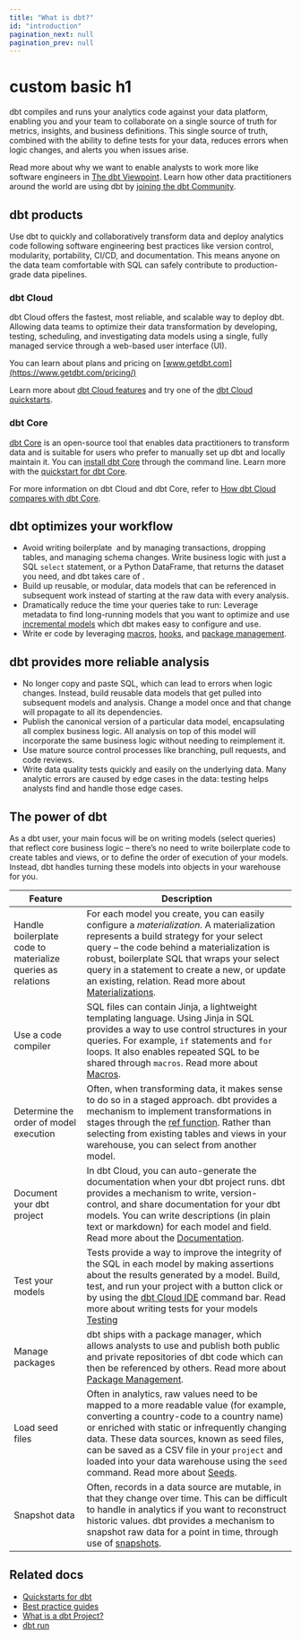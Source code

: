 ```yaml
---
title: "What is dbt?"
id: "introduction"
pagination_next: null
pagination_prev: null
---
```


# custom basic h1

<Snippet path="what-is-dbt-intro" />

dbt compiles and runs your analytics code against your data platform, enabling you and your team to collaborate on a single source of truth for metrics, insights, and business definitions. This single source of truth, combined with the ability to define tests for your data, reduces errors when logic changes, and alerts you when issues arise.

<Lightbox src="/img/docs/cloud-overview.jpg" width="60%" title="dbt works alongside your ingestion, visualization, and other data tools, so you can transform data directly in your cloud data platform." />

Read more about why we want to enable analysts to work more like software engineers in [The dbt Viewpoint](/community/resources/viewpoint). Learn how other data practitioners around the world are using dbt by [joining the dbt Community](https://www.getdbt.com/community/join-the-community).

## dbt products

Use dbt to quickly and collaboratively transform data and deploy analytics code following software engineering best practices like version control, modularity, portability, CI/CD, and documentation. This means anyone on the data team comfortable with SQL can safely contribute to production-grade data pipelines.

<!-- removing per Leona's feedback and pending review
To cater to the diverse needs of data teams, dbt offers two primary solutions:

- [**dbt Cloud**](#dbt-cloud) &mdash; A comprehensive, full managed service enabling teams to develop, test, deploy, and explore data products safely and reliably.
- [**dbt Core**](#dbt-core) &mdash; An open-source CLI tool that's suitable for users who prefer a manual setup.
-->

### dbt Cloud

dbt Cloud offers the fastest, most reliable, and scalable way to deploy dbt. Allowing data teams to optimize their data transformation by developing, testing, scheduling, and investigating data models using a single, fully managed service through a web-based user interface (UI).

You can learn about plans and pricing on [www.getdbt.com](https://www.getdbt.com/pricing/)

Learn more about [dbt Cloud features](/docs/cloud/about-cloud/dbt-cloud-features) and try one of the [dbt Cloud quickstarts](/docs/get-started-dbt).

### dbt Core

[dbt Core](/docs/core/about-core-setup) is an open-source tool that enables data practitioners to transform data and is suitable for users who prefer to manually set up dbt and locally maintain it. You can [install dbt Core](/docs/core/installation-overview) through the command line. Learn more with the [quickstart for dbt Core](https://docs.getdbt.com/guides/codespace?step=1).

For more information on dbt Cloud and dbt Core, refer to [How dbt Cloud compares with dbt Core](https://www.getdbt.com/product/dbt-core-vs-dbt-cloud).

## dbt optimizes your workflow

- Avoid writing boilerplate <Term id="dml" /> and <Term id="ddl" /> by managing transactions, dropping tables, and managing schema changes. Write business logic with just a SQL `select` statement, or a Python DataFrame, that returns the dataset you need, and dbt takes care of <Term id="materialization" />.
- Build up reusable, or modular, data models that can be referenced in subsequent work instead of starting at the raw data with every analysis.
- Dramatically reduce the time your queries take to run: Leverage metadata to find long-running models that you want to optimize and use [incremental models](/docs/build/incremental-models) which dbt makes easy to configure and use.
- Write <Term id="dry" />er code by leveraging [macros](/docs/build/jinja-macros), [hooks](/docs/build/hooks-operations), and [package management](/docs/build/packages).

## dbt provides more reliable analysis

- No longer copy and paste SQL, which can lead to errors when logic changes. Instead, build reusable data models that get pulled into subsequent models and analysis. Change a model once and that change will propagate to all its dependencies.
- Publish the canonical version of a particular data model, encapsulating all complex business logic. All analysis on top of this model will incorporate the same business logic without needing to reimplement it.
- Use mature source control processes like branching, pull requests, and code reviews.
- Write data quality tests quickly and easily on the underlying data. Many analytic errors are caused by edge cases in the data: testing helps analysts find and handle those edge cases.

## The power of dbt

As a dbt user, your main focus will be on writing models (select queries) that reflect core business logic – there’s no need to write boilerplate code to create tables and views, or to define the order of execution of your models. Instead, dbt handles turning these models into objects in your warehouse for you.

| Feature               | Description |
|-----------------------|-------------|
| Handle boilerplate code to materialize queries as relations | For each model you create, you can easily configure a *materialization*. A materialization represents a build strategy for your select query – the code behind a materialization is robust, boilerplate SQL that wraps your select query in a statement to create a new, or update an existing, relation. Read more about [Materializations](/docs/build/materializations).|
| Use a code compiler | SQL files can contain Jinja, a lightweight templating language. Using Jinja in SQL provides a way to use control structures in your queries. For example, `if` statements and `for` loops. It also enables repeated SQL to be shared through `macros`. Read more about [Macros](/docs/build/jinja-macros).|
| Determine the order of model execution | Often, when transforming data, it makes sense to do so in a staged approach. dbt provides a mechanism to implement transformations in stages through the [ref function](/reference/dbt-jinja-functions/ref). Rather than selecting from existing tables and views in your warehouse, you can select from another model.|
| Document your dbt project | In dbt Cloud, you can auto-generate the documentation when your dbt project runs. dbt provides a mechanism to write, version-control, and share documentation for your dbt models. You can write descriptions (in plain text or markdown) for each model and field. Read more about the [Documentation](/docs/build/documentation).|
| Test your models |   Tests provide a way to improve the integrity of the SQL in each model by making assertions about the results generated by a model. Build, test, and run your project with a button click or by using the [dbt Cloud IDE](/docs/cloud/dbt-cloud-ide/develop-in-the-cloud) command bar. Read more about writing tests for your models [Testing](/docs/build/data-tests)|
| Manage packages | dbt ships with a package manager, which allows analysts to use and publish both public and private repositories of dbt code which can then be referenced by others. Read more about [Package Management](/docs/build/packages). |
| Load seed files| Often in analytics, raw values need to be mapped to a more readable value (for example, converting a country-code to a country name) or enriched with static or infrequently changing data. These data sources, known as seed files, can be saved as a CSV file in your `project` and loaded into your data warehouse using the `seed` command. Read more about [Seeds](/docs/build/seeds).|
| Snapshot data | Often, records in a data source are mutable, in that they change over time. This can be difficult to handle in analytics if you want to reconstruct historic values. dbt provides a mechanism to snapshot raw data for a point in time, through use of [snapshots](/docs/build/snapshots).|

## Related docs

- [Quickstarts for dbt](/guides)
- [Best practice guides](/best-practices)
- [What is a dbt Project?](/docs/build/projects)
- [dbt run](/docs/running-a-dbt-project/run-your-dbt-projects)
